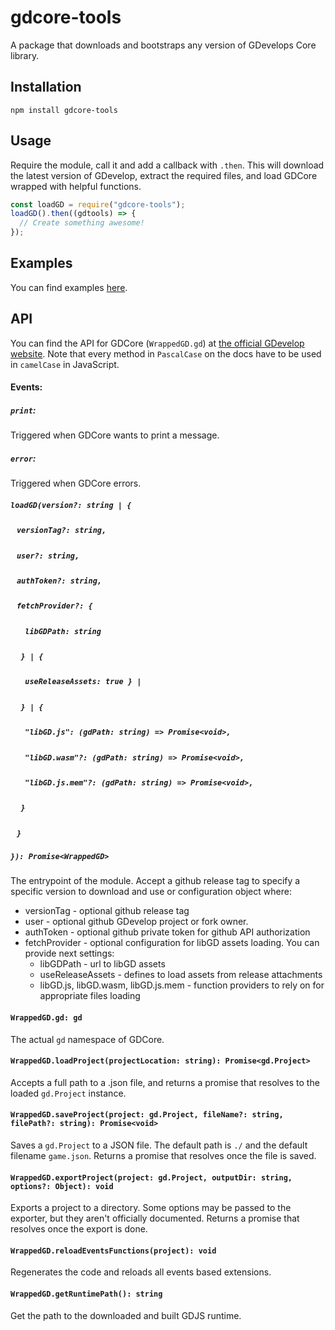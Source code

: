 # gdcore-tools

A package that downloads and bootstraps any version of GDevelops Core library.

## Installation

`npm install gdcore-tools`

## Usage

Require the module, call it and add a callback with `.then`.
This will download the latest version of GDevelop, extract the required files,
and load GDCore wrapped with helpful functions.

```js
const loadGD = require("gdcore-tools");
loadGD().then((gdtools) => {
  // Create something awesome!
});
```

## Examples

You can find examples [here](https://github.com/arthuro555/gdcore-tools/tree/master/examples).

## API

You can find the API for GDCore (`WrappedGD.gd`) at [the official GDevelop website](https://docs.gdevelop-app.com/GDCore%20Documentation/namespacegd.html). Note that every method in `PascalCase` on the docs have to be used in `camelCase` in JavaScript.

#### Events:
##### `print`:
Triggered when GDCore wants to print a message.

##### `error`:
Triggered when GDCore errors.

##### `loadGD(version?: string | {`
##### &nbsp;&nbsp; `versionTag?: string,`
##### &nbsp;&nbsp; `user?: string,`
##### &nbsp;&nbsp; `authToken?: string,`
##### &nbsp;&nbsp; `fetchProvider?: {`
##### &nbsp;&nbsp;&nbsp;&nbsp;&nbsp;&nbsp; `libGDPath: string`
##### &nbsp;&nbsp;&nbsp;&nbsp; `} | {`
##### &nbsp;&nbsp;&nbsp;&nbsp;&nbsp;&nbsp; `useReleaseAssets: true } |`
##### &nbsp;&nbsp;&nbsp;&nbsp; `} | {`
##### &nbsp;&nbsp;&nbsp;&nbsp;&nbsp;&nbsp; `"libGD.js": (gdPath: string) => Promise<void>,`
##### &nbsp;&nbsp;&nbsp;&nbsp;&nbsp;&nbsp; `"libGD.wasm"?: (gdPath: string) => Promise<void>,`
##### &nbsp;&nbsp;&nbsp;&nbsp;&nbsp;&nbsp; `"libGD.js.mem"?: (gdPath: string) => Promise<void>,`
##### &nbsp;&nbsp;&nbsp;&nbsp; `}`
##### &nbsp;&nbsp; `}`
##### `}): Promise<WrappedGD>`

The entrypoint of the module. Accept a github release tag to specify a specific version to download and use or configuration object where:
- versionTag - optional github release tag
- user - optional github GDevelop project or fork owner.
- authToken - optional github private token for github API authorization 
- fetchProvider - optional configuration for libGD assets loading. You can provide next settings:
  - libGDPath - url to libGD assets
  - useReleaseAssets - defines to load assets from release attachments
  - libGD.js, libGD.wasm, libGD.js.mem - function providers to rely on for appropriate files loading

#### `WrappedGD.gd: gd`

The actual `gd` namespace of GDCore.

#### `WrappedGD.loadProject(projectLocation: string): Promise<gd.Project>`

Accepts a full path to a .json file, and returns a promise that resolves to the loaded `gd.Project` instance.

#### `WrappedGD.saveProject(project: gd.Project, fileName?: string, filePath?: string): Promise<void>`

Saves a `gd.Project` to a JSON file. The default path is `./` and the default filename `game.json`.
Returns a promise that resolves once the file is saved.

#### `WrappedGD.exportProject(project: gd.Project, outputDir: string, options?: Object): void`

Exports a project to a directory. Some options may be passed to the exporter, but they aren't officially documented. Returns a promise that resolves once the export is done.

#### `WrappedGD.reloadEventsFunctions(project): void`

Regenerates the code and reloads all events based extensions.

#### `WrappedGD.getRuntimePath(): string`

Get the path to the downloaded and built GDJS runtime.

